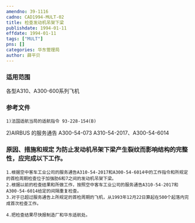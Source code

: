 ```yaml
---
amendno: 39-1116  
cadno: CAD1994-MULT-02  
title: 检查发动机吊架下梁  
publishdate: 1994-01-11  
effdate: 1994-01-11  
tags: ["MULT"]  
pns: []  
categories: 华东管理局  
author: 薛平贝  
---
```

  
### 适用范围  
各型A310、A300-600系列飞机  
  
<!--more-->  
### 参考文件  
    1)法国适航当局的适航指令 93-228-154(B)  
2)AIRBUS 的服务通告 A300-54-073 A310-54-2017、A300-54-6014  
  
### 原因、措施和规定     为防止发动机吊架下梁产生裂纹而影响结构的完整性，应完成以下工作。  
    1.根据空中客车工业公司的服务通告A310-54-2017和A300-54-6014中的工作指令和所规定的首检周期检查位于加强肋6和7之间的发动机吊架下梁。  
    2.根据以前的检查结果和所做工作，按照空中客车工业公司的服务通告A310-54-2017和A300-54-6014给定的间隔重复检查。  
    3.对于已超过服务通告上所规定的首检周期的飞机，从1993年12月22日算起在500个起落内完成首次检查工作。  
  
    4.把检查结果尽快报制造厂和华东适航处。  
